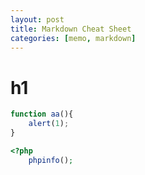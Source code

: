 ```yaml
---
layout: post
title: Markdown Cheat Sheet
categories: [memo, markdown]
---
```


# h1

```javascript
function aa(){
    alert(1);
}
```

```php
<?php
    phpinfo();
```

